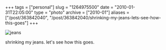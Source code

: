 +++
tags = ["personal"]
slug = "1264975500"
date = "2010-01-31T22:05:00"
type = "photo"
archive = ["2010-01"]
aliases = ["/post/363842040", "/post/363842040/shrinking-my-jeans-lets-see-how-this-goes"]
+++

![jeans][1]

shrinking my jeans. let's see how this goes.

[1]: http://41.media.tumblr.com/tumblr_kx4tcnxdaV1qaxyu1o1_1280.jpg
